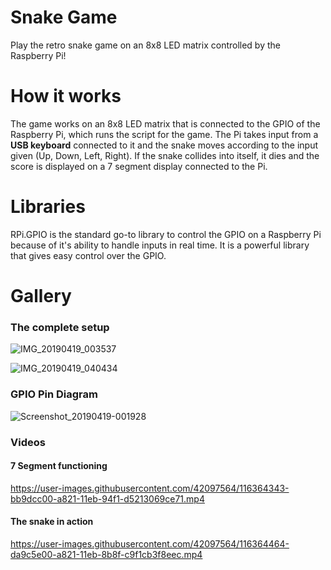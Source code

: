 # Snake Game

 Play the retro snake game on an 8x8 LED matrix controlled by the Raspberry Pi!

# How it works
The game works on an 8x8 LED matrix that is connected to the GPIO of the Raspberry Pi, which runs the script for the game. The Pi takes input from a **USB keyboard** connected to it and the snake moves according to the input given (Up, Down, Left, Right). If the snake collides into itself, it dies and the score is displayed on a 7 segment display connected to the Pi. 

# Libraries 

RPi.GPIO is the standard go-to library to control the GPIO on a Raspberry Pi because of it's ability to handle inputs in real time. It is a powerful library that gives easy control over the GPIO.

# Gallery

### The complete setup
![IMG_20190419_003537](https://user-images.githubusercontent.com/42097564/116365500-ed636280-a822-11eb-8d9c-78102c854aab.jpg)


![IMG_20190419_040434](https://user-images.githubusercontent.com/42097564/116364265-a759cf00-a821-11eb-80ba-0ca032faf98d.jpg)

### GPIO Pin Diagram
![Screenshot_20190419-001928](https://user-images.githubusercontent.com/42097564/116364309-b3459100-a821-11eb-8a7a-c163d18dd0c7.jpg)

### Videos
#### 7 Segment functioning
https://user-images.githubusercontent.com/42097564/116364343-bb9dcc00-a821-11eb-94f1-d5213069ce71.mp4

#### The snake in action
https://user-images.githubusercontent.com/42097564/116364464-da9c5e00-a821-11eb-8b8f-c9f1cb3f8eec.mp4

